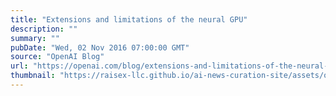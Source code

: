 ```yaml
---
title: "Extensions and limitations of the neural GPU"
description: ""
summary: ""
pubDate: "Wed, 02 Nov 2016 07:00:00 GMT"
source: "OpenAI Blog"
url: "https://openai.com/blog/extensions-and-limitations-of-the-neural-gpu"
thumbnail: "https://raisex-llc.github.io/ai-news-curation-site/assets/openai_logo.png"
---
```


